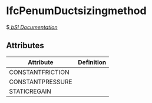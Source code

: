 IfcPenumDuctsizingmethod
========================
$[ _bSI
Documentation_](https://standards.buildingsmart.org/IFC/DEV/IFC4_2/FINAL/HTML/schema//pset/penum_ductsizingmethod.htm)


Attributes
----------
| Attribute        | Definition   |
|------------------|--------------|
| CONSTANTFRICTION |              |
| CONSTANTPRESSURE |              |
| STATICREGAIN     |              |
